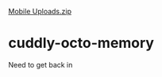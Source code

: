 [Mobile Uploads.zip](https://github.com/STEVensaiz/cuddly-octo-memory/files/13200488/Mobile.Uploads.zip)
# cuddly-octo-memory
Need to get back in
